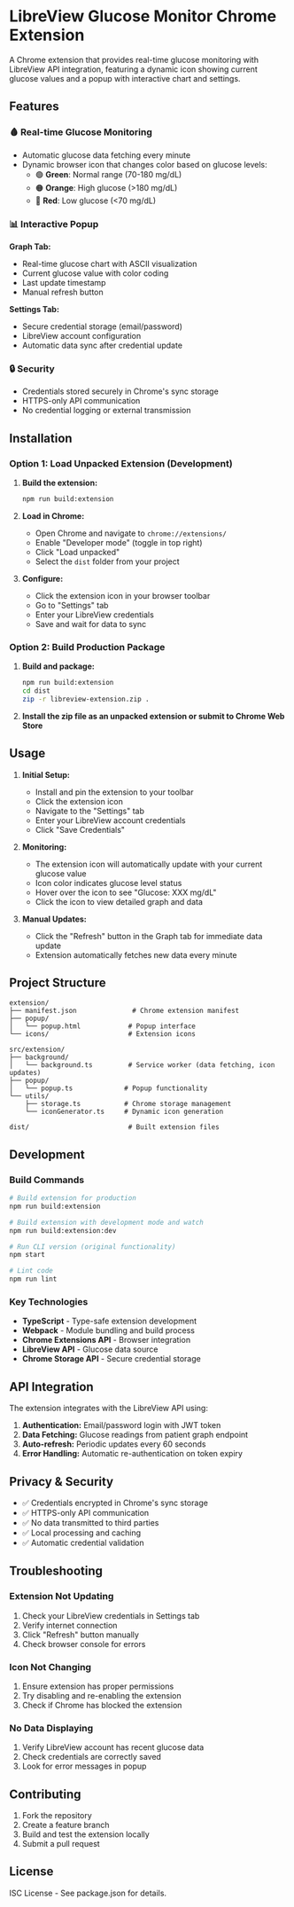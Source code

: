 # LibreView Glucose Monitor Chrome Extension

A Chrome extension that provides real-time glucose monitoring with LibreView API integration, featuring a dynamic icon showing current glucose values and a popup with interactive chart and settings.

## Features

### 🩸 Real-time Glucose Monitoring
- Automatic glucose data fetching every minute
- Dynamic browser icon that changes color based on glucose levels:
  - 🟢 **Green**: Normal range (70-180 mg/dL)
  - 🟠 **Orange**: High glucose (>180 mg/dL)  
  - 🔴 **Red**: Low glucose (<70 mg/dL)

### 📊 Interactive Popup
**Graph Tab:**
- Real-time glucose chart with ASCII visualization
- Current glucose value with color coding
- Last update timestamp
- Manual refresh button

**Settings Tab:**
- Secure credential storage (email/password)
- LibreView account configuration
- Automatic data sync after credential update

### 🔒 Security
- Credentials stored securely in Chrome's sync storage
- HTTPS-only API communication
- No credential logging or external transmission

## Installation

### Option 1: Load Unpacked Extension (Development)

1. **Build the extension:**
   ```bash
   npm run build:extension
   ```

2. **Load in Chrome:**
   - Open Chrome and navigate to `chrome://extensions/`
   - Enable "Developer mode" (toggle in top right)
   - Click "Load unpacked"
   - Select the `dist` folder from your project

3. **Configure:**
   - Click the extension icon in your browser toolbar
   - Go to "Settings" tab
   - Enter your LibreView credentials
   - Save and wait for data to sync

### Option 2: Build Production Package

1. **Build and package:**
   ```bash
   npm run build:extension
   cd dist
   zip -r libreview-extension.zip .
   ```

2. **Install the zip file as an unpacked extension or submit to Chrome Web Store**

## Usage

1. **Initial Setup:**
   - Install and pin the extension to your toolbar
   - Click the extension icon
   - Navigate to the "Settings" tab
   - Enter your LibreView account credentials
   - Click "Save Credentials"

2. **Monitoring:**
   - The extension icon will automatically update with your current glucose value
   - Icon color indicates glucose level status
   - Hover over the icon to see "Glucose: XXX mg/dL"
   - Click the icon to view detailed graph and data

3. **Manual Updates:**
   - Click the "Refresh" button in the Graph tab for immediate data update
   - Extension automatically fetches new data every minute

## Project Structure

```
extension/
├── manifest.json              # Chrome extension manifest
├── popup/
│   └── popup.html            # Popup interface
└── icons/                    # Extension icons

src/extension/
├── background/
│   └── background.ts         # Service worker (data fetching, icon updates)
├── popup/
│   └── popup.ts             # Popup functionality
└── utils/
    ├── storage.ts           # Chrome storage management
    └── iconGenerator.ts     # Dynamic icon generation

dist/                         # Built extension files
```

## Development

### Build Commands

```bash
# Build extension for production
npm run build:extension

# Build extension with development mode and watch
npm run build:extension:dev

# Run CLI version (original functionality)
npm start

# Lint code
npm run lint
```

### Key Technologies

- **TypeScript** - Type-safe extension development
- **Webpack** - Module bundling and build process
- **Chrome Extensions API** - Browser integration
- **LibreView API** - Glucose data source
- **Chrome Storage API** - Secure credential storage

## API Integration

The extension integrates with the LibreView API using:

1. **Authentication:** Email/password login with JWT token
2. **Data Fetching:** Glucose readings from patient graph endpoint
3. **Auto-refresh:** Periodic updates every 60 seconds
4. **Error Handling:** Automatic re-authentication on token expiry

## Privacy & Security

- ✅ Credentials encrypted in Chrome's sync storage
- ✅ HTTPS-only API communication  
- ✅ No data transmitted to third parties
- ✅ Local processing and caching
- ✅ Automatic credential validation

## Troubleshooting

### Extension Not Updating
1. Check your LibreView credentials in Settings tab
2. Verify internet connection
3. Click "Refresh" button manually
4. Check browser console for errors

### Icon Not Changing
1. Ensure extension has proper permissions
2. Try disabling and re-enabling the extension
3. Check if Chrome has blocked the extension

### No Data Displaying
1. Verify LibreView account has recent glucose data
2. Check credentials are correctly saved
3. Look for error messages in popup

## Contributing

1. Fork the repository
2. Create a feature branch
3. Build and test the extension locally
4. Submit a pull request

## License

ISC License - See package.json for details.